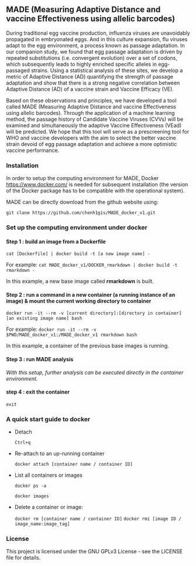 ## MADE (Measuring Adaptive Distance and vaccine Effectiveness using allelic barcodes)

During traditional egg vaccine production, influenza viruses are unavoidably propagated in embryonated eggs. And in this culture expansion, flu viruses adapt to the egg environment, a process known as passage adaptation. In our companion study, we found that egg passage adaptation is driven by repeated substitutions (i.e. convergent evolution) over a set of codons, which subsequently leads to highly enriched specific alleles in egg-passaged strains. Using a statistical analysis of these sites, we develop a metric of Adaptive Distance (AD) quantifying the strength of passage adaptation and show that there is a strong negative correlation between Adaptive Distance (AD) of a vaccine strain and Vaccine Efficacy (VE). 

Based on these observations and principles, we have developed a tool called MADE (Measuring Adaptive Distance and vaccine Effectiveness using allelic barcodes). Through the application of a machine learning method, the passage history of Candidate Vaccine Viruses (CVVs) will be examined and simultaneously the adaptive Vaccine Effectiveness (VEad) will be predicted. We hope that this tool will serve as a prescreening tool for WHO and vaccine developers with the aim to select the better vaccine strain devoid of egg passage adaptation and achieve a more optimistic vaccine performance. 


### Installation

In order to setup the computing environment for MADE, Docker https://www.docker.com/ is needed for subsequent installation (the version of the Docker package has to be compatible with the operational system). 
 
MADE can be directly download from the github website using:

   `git clone https://github.com/chenh1gis/MADE_docker_v1.git`
 
 
 
### Set up the computing environment under docker

#### Step 1 : build an image from a Dockerfile

   `cat [Dockerfile] | docker build -t [a new image name] -`
   
   For example:   `cat MADE_docker_v1/DOCKER_rmarkdown | docker build -t rmarkdown -`
   
   In this example, a new base image called **rmarkdown** is built.
    
#### Step 2 : run a command in a new container (a running instance of an image) & mount the current working directory to container

   `docker run -it --rm -v [current directory]:[directory in container] [an existing image name] bash`
   
   For example:   `docker run -it --rm -v $PWD/MADE_docker_v1:/MADE_docker_v1 rmarkdown bash`
   
   In this example, a container of the previous base images is running.
   
#### Step 3 : run MADE analysis

   *With this setup, further analysis can be executed directly in the container environment.*

#### step 4 : exit the container

   `exit`
 

### A quick start guide to docker
 
* Detach

   `Ctrl+q`
 
* Re-attach to an up-running container

   `docker attach [container name / container ID]`
 
* List all containers or images

   `docker ps -a`
   
   `docker images`
 
* Delete a container or image:

   `docker rm [container name / container ID]`
   `docker rmi [image ID / image_name:image_tag]`
 
 
 
### License
This project is licensed under the GNU GPLv3 License - see the LICENSE file for details.

